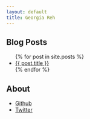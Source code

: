 ```yaml
---
layout: default
title: Georgia Reh
---
```


## Blog Posts
<ul class="posts">
{% for post in site.posts %}
<li><a href="{{ post.url }}">{{ post.title }}</a></li>
{% endfor %}
</ul>

## About

<ul class="posts">
<li><a href="http://github.com/greh">Github</a></li>
<li><a href="http://twitter.com/georgiareh">Twitter</a></li>
</ul>

